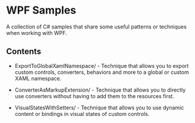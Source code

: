 # WPF Samples
A collection of C# samples that share some useful patterns or techniques when working with WPF.

## Contents
- ExportToGlobalXamlNamespace/ - Technique that allows you to export custom controls, converters, behaviors and more to a global or custom XAML namespace. 

- ConverterAsMarkupExtension/ - Technique that allows you to directly use converters without having to add them to the resources first. 

- VisualStatesWithSetters/ - Technique that allows you to use dynamic content or bindings in visual states of custom controls. 
